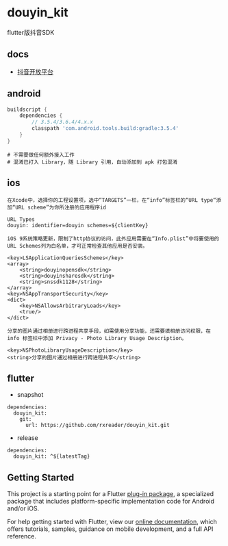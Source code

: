# douyin_kit

flutter版抖音SDK

## docs

* [抖音开放平台](https://open.douyin.com/platform)

## android

```groovy
buildscript {
    dependencies {
        // 3.5.4/3.6.4/4.x.x
        classpath 'com.android.tools.build:gradle:3.5.4'
    }
}
```

```
# 不需要做任何额外接入工作
# 混淆已打入 Library，随 Library 引用，自动添加到 apk 打包混淆
```

## ios

```
在Xcode中，选择你的工程设置项，选中“TARGETS”一栏，在“info”标签栏的“URL type“添加“URL scheme”为你所注册的应用程序id

URL Types
douyin: identifier=douyin schemes=${clientKey}
```

```
iOS 9系统策略更新，限制了http协议的访问，此外应用需要在“Info.plist”中将要使用的URL Schemes列为白名单，才可正常检查其他应用是否安装。

<key>LSApplicationQueriesSchemes</key>
<array>
    <string>douyinopensdk</string>
    <string>douyinsharesdk</string>
    <string>snssdk1128</string>
</array>
<key>NSAppTransportSecurity</key>
<dict>
    <key>NSAllowsArbitraryLoads</key>
    <true/>
</dict>
```

```
分享的图片通过相册进行跨进程共享手段，如需使用分享功能，还需要填相册访问权限，在 info 标签栏中添加 Privacy - Photo Library Usage Description。

<key>NSPhotoLibraryUsageDescription</key>
<string>分享的图片通过相册进行跨进程共享</string>
```

## flutter

* snapshot

```
dependencies:
  douyin_kit:
    git:
      url: https://github.com/rxreader/douyin_kit.git
```

* release

```
dependencies:
  douyin_kit: ^${latestTag}
```

## Getting Started

This project is a starting point for a Flutter
[plug-in package](https://flutter.dev/developing-packages/),
a specialized package that includes platform-specific implementation code for
Android and/or iOS.

For help getting started with Flutter, view our
[online documentation](https://flutter.dev/docs), which offers tutorials,
samples, guidance on mobile development, and a full API reference.

